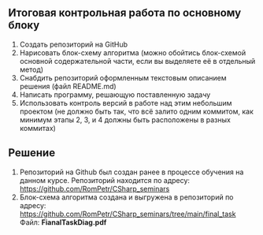 ## Итоговая контрольная работа по основному блоку

1. Создать репозиторий на GitHub
2. Нарисовать блок-схему алгоритма (можно обойтись блок-схемой основной содержательной части, если вы выделяете её в отдельный метод)
3. Снабдить репозиторий оформленным текстовым описанием решения (файл README.md)
4. Написать программу, решающую поставленную задачу
5. Использовать контроль версий в работе над этим небольшим проектом (не должно быть так, что всё залито одним коммитом, как минимум этапы 2, 3, и 4 должны быть расположены в разных коммитах)

## Решение

1. Репозиторий на Github был создан ранее в процессе обучения на данном курсе. Репозиторий находится по адресу: <https://github.com/RomPetr/CSharp_seminars>
2. Блок-схема алгоритма создана и выгружена в репозиторий по адресу: <https://github.com/RomPetr/CSharp_seminars/tree/main/final_task>  Файл: **FianalTaskDiag.pdf**
